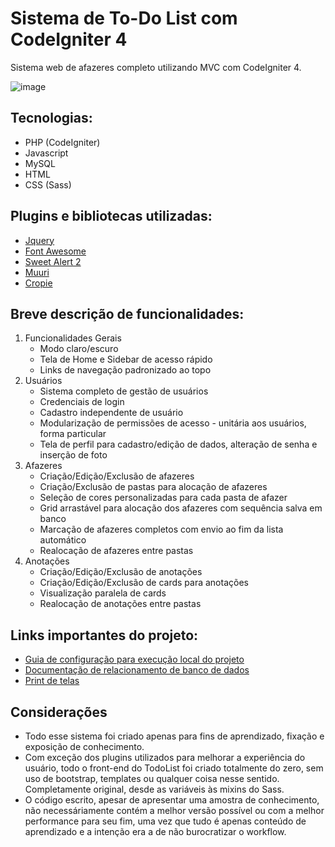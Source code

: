  
# Sistema de To-Do List com CodeIgniter 4 
Sistema web de afazeres completo utilizando MVC com CodeIgniter 4.

![image](https://user-images.githubusercontent.com/89395176/227741287-5fe586a1-5bec-4ccf-a434-5ba061fb4ab0.png)

## Tecnologias:
- PHP (CodeIgniter)
- Javascript
- MySQL
- HTML
- CSS (Sass)

## Plugins e bibliotecas utilizadas:
- <a href="https://jquery.com/">Jquery</a>
- <a href="https://fontawesome.com/">Font Awesome</a>
- <a href="https://sweetalert2.github.io/">Sweet Alert 2</a>
- <a href="https://muuri.dev/">Muuri</a>
- <a href="https://foliotek.github.io/Croppie/">Cropie</a>

## Breve descrição de funcionalidades:
1. Funcionalidades Gerais
   - Modo claro/escuro
   - Tela de Home e Sidebar de acesso rápido
   - Links de navegação padronizado ao topo
2. Usuários
   - Sistema completo de gestão de usuários 
   - Credenciais de login
   - Cadastro independente de usuário
   - Modularização de permissões de acesso - unitária aos usuários, forma particular
   - Tela de perfil para cadastro/edição de dados, alteração de senha e inserção de foto
3. Afazeres
   - Criação/Edição/Exclusão de afazeres
   - Criação/Exclusão de pastas para alocação de afazeres
   - Seleção de cores personalizadas para cada pasta de afazer
   - Grid arrastável para alocação dos afazeres com sequência salva em banco
   - Marcação de afazeres completos com envio ao fim da lista automático
   - Realocação de afazeres entre pastas
4. Anotações
   - Criação/Edição/Exclusão de anotações
   - Criação/Edição/Exclusão de cards para anotações
   - Visualização paralela de cards
   - Realocação de anotações entre pastas
   
## Links importantes do projeto:
- <a href="https://github.com/luizottavioc/ToDoListSystem-CodeIgniter4/blob/main/readmes/config_local.md">Guia de configuração para execução local do projeto</a>
- <a href="https://github.com/luizottavioc/ToDoListSystem-CodeIgniter4/blob/main/readmes/db_documentation.md">Documentação de relacionamento de banco de dados</a>
- <a href="https://github.com/luizottavioc/ToDoListSystem-CodeIgniter4/blob/main/readmes/prints.md">Print de telas</a>

## Considerações
- Todo esse sistema foi criado apenas para fins de aprendizado, fixação e exposição de conhecimento.
- Com exceção dos plugins utilizados para melhorar a experiência do usuário, todo o front-end do TodoList foi criado totalmente do zero, sem uso de bootstrap, templates ou qualquer coisa nesse sentido. Completamente original, desde as variáveis às mixins do Sass.
- O código escrito, apesar de apresentar uma amostra de conhecimento, não necessáriamente contém a melhor versão possível ou com a melhor performance para seu fim, uma vez que tudo é apenas conteúdo de aprendizado e a intenção era a de não burocratizar o workflow.
